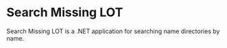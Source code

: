 # Search Missing LOT
Search Missing LOT is a .NET application for searching name directories by name.
